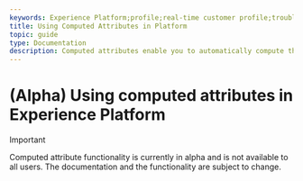 ```yaml
---
keywords: Experience Platform;profile;real-time customer profile;troubleshooting;API
title: Using Computed Attributes in Platform
topic: guide
type: Documentation
description: Computed attributes enable you to automatically compute the value of fields based on other values, calculations, and expressions. Computed attributes operate on Real-time Customer Profile data, meaning you can aggregate values across all records and events stored in Adobe Experience Platform. 
---
```


# (Alpha) Using computed attributes in Experience Platform

>[!IMPORTANT]
>
>Computed attribute functionality is currently in alpha and is not available to all users. The documentation and the functionality are subject to change.